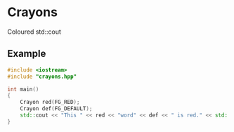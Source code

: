 # Crayons
Coloured std::cout

## Example

```C++
#include <iostream>
#include "crayons.hpp"

int main() 
{
    Crayon red(FG_RED);
    Crayon def(FG_DEFAULT);
    std::cout << "This " << red << "word" << def << " is red." << std::endl;
}
```
